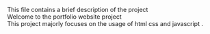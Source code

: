 This file contains a brief description of the project
<br>
Welcome to the portfolio website project 
<br>
This project majorly focuses on the usage of html css and javascript . 
<br>
